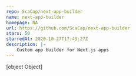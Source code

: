 ```yaml
---
repo: ScaCap/next-app-builder
name: next-app-builder
homepage: NA
url: https://github.com/ScaCap/next-app-builder
stars: 50
starredAt: 2020-10-27T17:43:27Z
description: |-
    Custom app builder for Next.js apps
---
```


[object Object]
